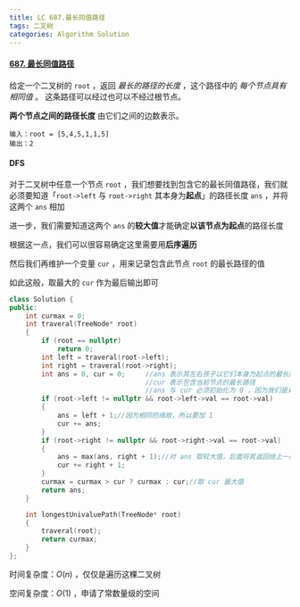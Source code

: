 ```yaml
---
title: LC 687.最长同值路径
tags: 二叉树
categories: Algorithm Solution
---
```


#### [687. 最长同值路径](https://leetcode.cn/problems/longest-univalue-path/)

给定一个二叉树的 `root` ，返回 *最长的路径的长度* ，这个路径中的 *每个节点具有相同值* 。 这条路径可以经过也可以不经过根节点。

**两个节点之间的路径长度** 由它们之间的边数表示。

```
输入：root = [5,4,5,1,1,5]
输出：2
```



#### DFS

对于二叉树中任意一个节点 `root` ，我们想要找到包含它的最长同值路径，我们就必须要知道「`root->left` 与 `root->right` 其本身为**起点**」的路径长度 `ans` ，并将这两个 `ans` 相加

进一步，我们需要知道这两个 `ans` 的**较大值**才能确定**以该节点为起点**的路径长度

根据这一点，我们可以很容易确定这里需要用**后序遍历**

然后我们再维护一个变量 `cur` ，用来记录包含此节点 `root` 的最长路径的值

如此这般，取最大的 `cur` 作为最后输出即可

```cpp
class Solution {
public:
	int curmax = 0;
	int traveral(TreeNode* root)
	{
		if (root == nullptr)
			return 0;
		int left = traveral(root->left);
		int right = traveral(root->right);
		int ans = 0, cur = 0;     //ans 表示其左右孩子以它们本身为起点的最长路径
		                          //cur 表示包含当前节点的最长路径
        						  //ans 与 cur 必须初始化为 0 ，因为我们是对这个节点进行讨论
		if (root->left != nullptr && root->left->val == root->val)
		{
			ans = left + 1;//因为相同的缘故，所以要加 1
			cur += ans;
		}
		if (root->right != nullptr && root->right->val == root->val)
		{
			ans = max(ans, right + 1);//对 ans 取较大值，后面将其返回给上一层
			cur += right + 1;
		}
		curmax = curmax > cur ? curmax : cur;//取 cur 最大值
		return ans;
	}

	int longestUnivaluePath(TreeNode* root)
	{
		traveral(root);
		return curmax;
	}
};
```

时间复杂度：$O(n)$ ，仅仅是遍历这棵二叉树

空间复杂度：$O(1)$ ，申请了常数量级的空间